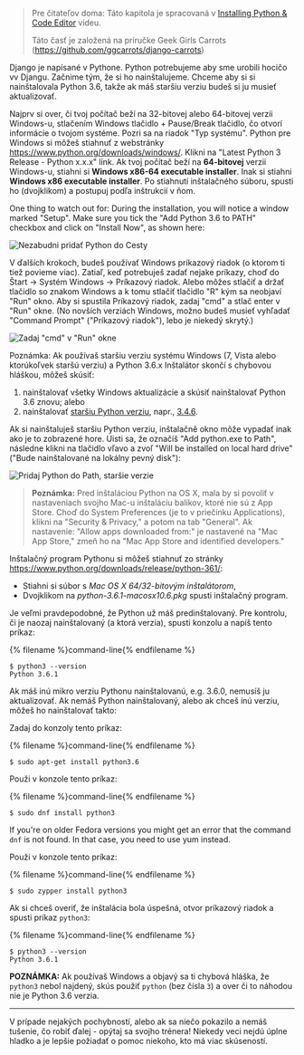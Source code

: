 > Pre čitateľov doma: Táto kapitola je spracovaná v [Installing Python & Code Editor](https://www.youtube.com/watch?v=pVTaqzKZCdA) videu.
> 
> Táto časť je založená na príručke Geek Girls Carrots (https://github.com/ggcarrots/django-carrots)

Django je napísané v Pythone. Python potrebujeme aby sme urobili hocičo vv Djangu. Začnime tým, že si ho nainštalujeme. Chceme aby si si nainštalovala Python 3.6, takže ak máš staršiu verziu budeš si ju musieť aktualizovať.

<!--sec data-title="Install Python: Windows" data-id="python_windows" data-collapse=true ces-->

Najprv si over, či tvoj počítač beží na 32-bitovej alebo 64-bitovej verzii Windows-u, stlačením Windows tlačidlo + Pause/Break tlačidlo, čo otvorí informácie o tvojom systéme. Pozri sa na riadok "Typ systému". Python pre Windows si môžeš stiahnuť z webstránky https://www.python.org/downloads/windows/. Klikni na "Latest Python 3 Release - Python x.x.x" link. Ak tvoj počítač beží na **64-bitovej** verzii Windows-u, stiahni si **Windows x86-64 executable installer**. Inak si stiahni **Windows x86 executable installer**. Po stiahnutí inštalačného súboru, spusti ho (dvojklikom) a postupuj podľa inštrukcií v ňom.

One thing to watch out for: During the installation, you will notice a window marked "Setup". Make sure you tick the "Add Python 3.6 to PATH" checkbox and click on "Install Now", as shown here:

![Nezabudni pridať Python do Cesty](../python_installation/images/python-installation-options.png)

V ďalších krokoch, budeš používať Windows príkazový riadok (o ktorom ti tiež povieme viac). Zatiaľ, keď potrebuješ zadať nejake príkazy, choď do Štart → Systém Windows → Príkazový riadok. Alebo môžes stlačiť a držať tlačidlo so znakom Windows a k tomu stlačiť tlačidlo "R" kým sa neobjaví "Run" okno. Aby si spustila Príkazový riadok, zadaj "cmd" a stlač enter v "Run" okne. (No novších verziách Windows, možno budeš musieť vyhľadať "Command Prompt" ("Príkazový riadok"), lebo je niekedý skrytý.)

![Zadaj "cmd" v "Run" okne](../python_installation/images/windows-plus-r.png)

Poznámka: Ak používaš staršiu verziu systému Windows (7, Vista alebo ktorúkoľvek staršú verziu) a Python 3.6.x Inštalátor skončí s chybovou hláškou, môžeš skúsiť:

1. nainštalovať všetky Windows aktualizácie a skúsiť nainštalovať Python 3.6 znovu; alebo
2. nainštalovať [staršiu Python verziu](https://www.python.org/downloads/windows/), napr., [3.4.6](https://www.python.org/downloads/release/python-346/).

Ak si nainštaluješ staršiu Python verziu, inštalačně okno môže vypadať inak ako je to zobrazené hore. Uisti sa, že označíš "Add python.exe to Path", následne klikni na tlačidlo vľavo a zvoľ "Will be installed on local hard drive" ("Bude nainštalované na lokálny pevný disk"):

![Pridaj Python do Path, staršie verzie](../python_installation/images/add_python_to_windows_path.png)

<!--endsec-->

<!--sec data-title="Install Python: OS X" data-id="python_OSX"
data-collapse=true ces-->

> **Poznámka:** Pred inštaláciou Python na OS X, mala by si povoliť v nastaveniach svojho Mac-u inštaláciu balíkov, ktoré nie sú z App Store. Choď do System Preferences (je to v priečinku Applications), klikni na "Security & Privacy," a potom na tab "General". Ak nastavenie: "Allow apps downloaded from:" je nastavené na "Mac App Store," zmeň ho na "Mac App Store and identified developers."

Inštalačný program Pythonu si môžeš stiahnuť zo stránky https://www.python.org/downloads/release/python-361/:

* Stiahni si súbor s *Mac OS X 64/32-bitovým inštalátorom*,
* Dvojklikom na *python-3.6.1-macosx10.6.pkg* spusti inštalačný program.

<!--endsec-->

<!--sec data-title="Install Python: Linux" data-id="python_linux"
data-collapse=true ces-->

Je veľmi pravdepodobné, že Python už máš predinštalovaný. Pre kontrolu, či je naozaj nainštalovaný (a ktorá verzia), spusti konzolu a napíš tento príkaz:

{% filename %}command-line{% endfilename %}

    $ python3 --version
    Python 3.6.1
    

Ak máš inú mikro verziu Pythonu nainštalovanú, e.g. 3.6.0, nemusíš ju aktualizovať. Ak nemáš Python nainštalovaný, alebo ak chceš inú verziu, môžeš ho nainštalovať takto:

<!--endsec-->

<!--sec data-title="Install Python: Debian or Ubuntu" data-id="python_debian" data-collapse=true ces-->

Zadaj do konzoly tento príkaz:

{% filename %}command-line{% endfilename %}

    $ sudo apt-get install python3.6
    

<!--endsec-->

<!--sec data-title="Install Python: Fedora" data-id="python_fedora"
data-collapse=true ces-->

Použi v konzole tento príkaz:

{% filename %}command-line{% endfilename %}

    $ sudo dnf install python3
    

If you're on older Fedora versions you might get an error that the command `dnf` is not found. In that case, you need to use yum instead.

<!--endsec-->

<!--sec data-title="Install Python: openSUSE" data-id="python_openSUSE"
data-collapse=true ces-->

Použi v konzole tento príkaz:

{% filename %}command-line{% endfilename %}

    $ sudo zypper install python3
    

<!--endsec-->

Ak si chceš overiť, že inštalácia bola úspešná, otvor príkazový riadok a spusti príkaz `python3`:

{% filename %}command-line{% endfilename %}

    $ python3 --version
    Python 3.6.1
    

**POZNÁMKA:** Ak používaš Windows a objavý sa ti chybová hláška, že `python3` nebol najdený, skús použiť `python` (bez čísla `3`) a over či to náhodou nie je Python 3.6 verzia.

* * *

V prípade nejakých pochybností, alebo ak sa niečo pokazilo a nemáš tušenie, čo robiť ďalej - opýtaj sa svojho trénera! Niekedy veci nejdú úplne hladko a je lepšie požiadať o pomoc niekoho, kto má viac skúseností.